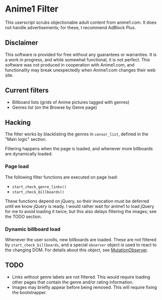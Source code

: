 Anime1 Filter
=============
This userscript scrubs objectionable adult content from anime1.com. It does not handle advertisements; for these, I recommend AdBlock Plus.


Disclaimer
----------
This software is provided for free without any guarantees or warranties. It is a work in progress, and while somewhat functional, it is not perfect. This software was not produced in cooperation with Anime1.com, and functionality may break unexpectedly when Anime1.com changes their web site.


Current filters
---------------
* Billboard lists (grids of Anime pictures tagged with genres)
* Genres list (on the Browse by Genre page)


Hacking
-------
The filter works by blacklisting the genres in `censor_list`, defined in the "Main logic" section.

Filtering happens when the page is loaded, and whenever more billboards are dynamically loaded.

### Page load
The following filter functions are executed on page load:
* `start_check_genre_links()`
* `start_check_billboards()`

These functions depend on jQuery, so their invocation must be deferred until we know jQuery is ready. I would rather wait for anime1 to load jQuery for me to avoid loading it twice, but this also delays filtering the images; see the TODO section.

### Dynamic billboard load
Whenever the user scrolls, new billboards are loaded. These are not filtered by `start_check_billboards`, and a special `observer` object is used to react to the changing DOM. For details about this object, see [MutationObserver](https://developer.mozilla.org/en-US/docs/Web/API/MutationObserver).


TODO
----
* Links without genre labels are not filtered. This would require loading other pages that contain the genre and/or rating information.
* Images may briefly appear before being removed. This will require fixing the bootstrapper.
